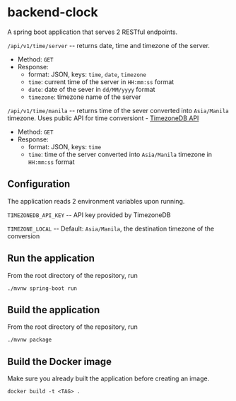 # backend-clock

A spring boot application that serves 2 RESTful endpoints.

`/api/v1/time/server` -- returns date, time and timezone of the server.
- Method: `GET`
- Response:
  - format: JSON, keys: `time`, `date`, `timezone`
  - `time`: current time of the server in `HH:mm:ss` format
  - `date`: date of the sever in `dd/MM/yyyy` format
  - `timezone`: timezone name of the server

`/api/v1/time/manila` -- returns time of the sever converted into `Asia/Manila` timezone. Uses public API for time conversiont - [TimezoneDB API](https://timezonedb.com/references/convert-time-zone)
- Method: `GET`
- Response:
  - format: JSON, keys: `time`
  - `time`: time of the server converted into `Asia/Manila` timezone in `HH:mm:ss` format

## Configuration

The application reads 2 environment variables upon running.

`TIMEZONEDB_API_KEY` -- API key provided by TimezoneDB

`TIMEZONE_LOCAL` -- Default: `Asia/Manila`, the destination timezone of the conversion

## Run the application

From the root directory of the repository, run 
```
./mvnw spring-boot run
```

## Build the application
From the root directory of the repository, run 
```
./mvnw package
```

## Build the Docker image

Make sure you already built the application before creating an image.
```
docker build -t <TAG> .
```